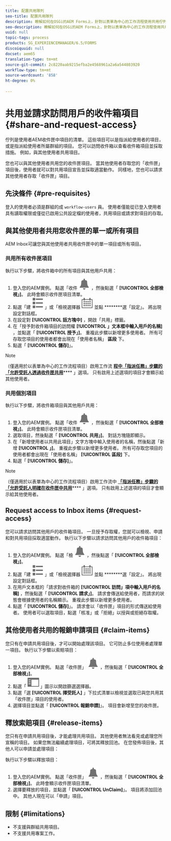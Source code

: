```yaml
---
title: 配置共用隊列
seo-title: 配置共用隊列
description: 瞭解如何在OSGi的AEM Forms上，針對以表單為中心的工作流程使用共用佇列。
seo-description: 瞭解如何在OSGi的AEM Forms上，針對以表單為中心的工作流程使用共用佇列。
uuid: null
topic-tags: process
products: SG_EXPERIENCEMANAGER/6.5/FORMS
discoiquuid: null
docset: aem65
translation-type: tm+mt
source-git-commit: 2c8220aab9215efba2e4568961a2a6a544803920
workflow-type: tm+mt
source-wordcount: '858'
ht-degree: 0%

---
```



# 共用並請求訪問用戶的收件箱項目 {#share-and-request-access}

佇列是使用者AEM收件匣中項目的清單。 這些項目可以是指派給使用者的項目，或是指派給使用者所屬群組的項目。 您可以訪問收件箱以查看收件箱項目並採取措施。 例如，與其他使用者共用項目。

您也可以與其他使用者共用您的收件匣項目。 當其他使用者存取您的「收件匣」項目後，使用者就可以對共用項目宣告並採取適當動作。 同樣地，您也可以請求其他使用者存取「收件匣」項目。

## 先決條件 {#pre-requisites}

登入的使用者必須是群組的成 `workflow-users` 員。 使用者僅能從已登入使用者具有讀取權限或僅從已啟用公共設定檔的使用者，共用項目或請求對項目的存取。

## 與其他使用者共用您收件匣的單一或所有項目

AEM Inbox可讓您與其他使用者共用收件匣中的單一項目或所有項目。

### 共用所有收件匣項目

執行以下步驟，將收件箱中的所有項目與其他用戶共用：

1. 登入您的AEM實例。 點選「收件 ![匣」圖示](assets/bell.svg) ，然後點選「 **[!UICONTROL 全部檢視」]**。 此時會顯示收件匣項目清單。
1. 點選「建 ![立」按鈕旁的「檢視選擇器](assets/viewlist.svg) 」或「檢視選擇器 ![」圖示，](assets/calendar.svg) 並點 ********&#x200B;選「設定」。 將出現設定對話框。
1. 在設定對 **[!UICONTROL 話方塊中]** ，開啟「共用」標籤。
1. 在「授予對收件箱項目的訪問權 **[!UICONTROL 」文本框中輸入用戶的名稱]** ，並點選「 **[!UICONTROL 授予」]**。 重複此步驟以新增更多使用者。 所有可存取您項目的使用者都會出現在「使用者名稱」 **區段** 下。
1. 點選「 **[!UICONTROL 儲存]**」。

>[!NOTE]
>
>（僅適用於以表單為中心的工作流程項目）啟用工作流 **[程中「指派任務」步驟的「允許受託人透過收件匣共用](aem-forms-workflow-step-reference.md)****** 」選項。 只有啟用上述選項的項目才會顯示給其他使用者。

### 共用個別項目

執行以下步驟，將收件箱項目與其他用戶共用：

1. 登入您的AEM實例。 點選「收件 ![匣」圖示](assets/bell.svg) ，然後點選「 **[!UICONTROL 全部檢視」]**。 此時會顯示收件匣項目清單。
1. 選取項目，然後點選「 **[!UICONTROL 共用」]**。 對話方塊隨即顯示。
1. 在「新增使用者以共用此項目」文字方塊中輸入使用者的名稱，然後點選「新增 **[!UICONTROL 」]**。 重複此步驟以新增更多使用者。 所有可存取您項目的使用者都會出現在「使用者名稱」 **[!UICONTROL 區段]** 下。
1. 點選「 **[!UICONTROL 儲存]**」。


>[!NOTE]
>
>（僅適用於以表單為中心的工作流程項目）啟用工作流中 **[「指派任務」步驟的「允許受託人明確在收件匣中共用](aem-forms-workflow-step-reference.md)****** 」選項。 只有啟用上述選項的項目才會顯示給其他使用者。

## Request access to Inbox items {#request-access}

您可以請求訪問其他用戶的收件箱項目。 一旦授予存取權，您就可以檢視、申請和對共用項目採取適當動作。 執行以下步驟以請求訪問其他用戶的收件箱項目：

1. 登入您的AEM實例。 點選「檢 ![視選取器」圖示](assets/bell.svg) ，然後點選「 **[!UICONTROL 全部檢視」]**。
1. 點選「建 ![立」按鈕旁的「檢視選擇器](assets/viewlist.svg) 」或「檢視選擇器 ![」圖示，](assets/calendar.svg) 並點 ********&#x200B;選「設定」。 將出現設定對話框。
1. 在用戶文本框的「請求對收件箱的 **[!UICONTROL 訪問」項中輸入用戶的名稱]** ，然後點選「 **[!UICONTROL 請求」]**。 請求會傳送給使用者，而請求的狀態會根據使用者的名稱顯示。 重複此步驟以新增更多使用者。
1. 點選「 **[!UICONTROL 儲存]**」。 請求會以「收件匣」項目的形式傳送給使用者。 使用者可以選取項目，點選「核准」或「拒絕」以授與或拒絕存取權。


## 其他使用者共用的報銷申請項目 {#claim-items}

您只有在申請共用項目後，才可以開始處理該項目。 它可防止多位使用者處理單一項目。 執行以下步驟以索賠項目：

1. 登入您的AEM實例。 點選「收件匣」 ![圖示](assets/bell.svg) ，然後點選「 **[!UICONTROL 全部檢視」]**。
1. 點選「 ![僅內容](assets/railleft.svg) 」圖示以開啟篩選選擇器。
1. 點選「選 **[!UICONTROL 擇受託人]** 」下拉式清單以檢視並選取已與您共用其「收件匣」項目的使用者。
1. 選擇項目並點選「 **[!UICONTROL 報銷申請]**」。 項目會新增至您的收件匣。

## 釋放索賠項目 {#release-items}

您只有在申請共用項目後，才能處理共用項目。 其他使用者無法看見或處理您所宣稱的項目。 如果您無法繼續處理項目，可將其釋放回池。   在您發佈項目後，其他人可以申請並處理項目：

執行以下步驟以釋放項目：

1. 登入您的AEM實例。 點選「收件匣」 ![圖示](assets/bell.svg) ，然後點選「 **[!UICONTROL 全部檢視」]**。 此時會顯示收件匣項目清單。
1. 選擇要釋放的項目，並點選「 **[!UICONTROL UnClaim]**」。 項目將添加回池中。 其他人現在可以「申請」項目。

## 限制 {#limitations}

* 不支援與群組共用項目。
* 不支援共用專案工作。

